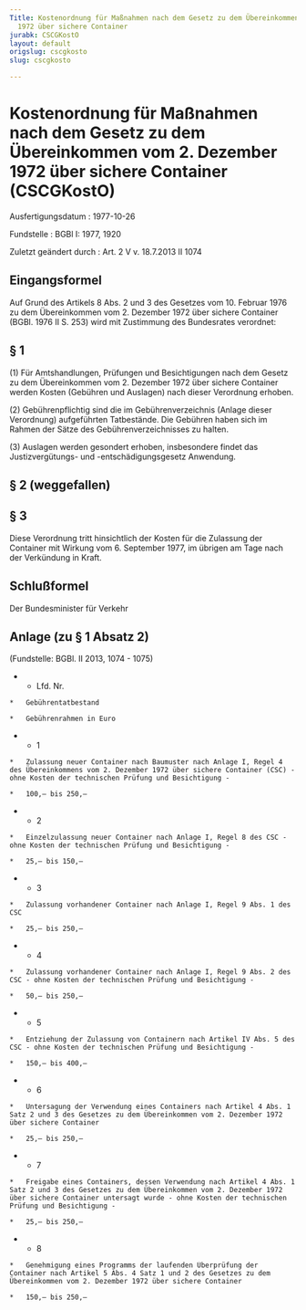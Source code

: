```yaml
---
Title: Kostenordnung für Maßnahmen nach dem Gesetz zu dem Übereinkommen vom 2. Dezember
  1972 über sichere Container
jurabk: CSCGKostO
layout: default
origslug: cscgkosto
slug: cscgkosto

---
```


# Kostenordnung für Maßnahmen nach dem Gesetz zu dem Übereinkommen vom 2. Dezember 1972 über sichere Container (CSCGKostO)

Ausfertigungsdatum
:   1977-10-26

Fundstelle
:   BGBl I: 1977, 1920

Zuletzt geändert durch
:   Art. 2 V v. 18.7.2013 II 1074


## Eingangsformel

Auf Grund des Artikels 8 Abs. 2 und 3 des Gesetzes vom 10. Februar 1976 zu dem Übereinkommen vom 2. Dezember 1972 über sichere Container (BGBl. 1976 II S. 253) wird mit Zustimmung des Bundesrates verordnet:


## § 1

(1) Für Amtshandlungen, Prüfungen und Besichtigungen nach dem Gesetz zu dem Übereinkommen vom 2. Dezember 1972 über sichere Container werden Kosten (Gebühren und Auslagen) nach dieser Verordnung erhoben.

(2) Gebührenpflichtig sind die im Gebührenverzeichnis (Anlage dieser Verordnung) aufgeführten Tatbestände. Die Gebühren haben sich im Rahmen der Sätze des Gebührenverzeichnisses zu halten.

(3) Auslagen werden gesondert erhoben, insbesondere findet das Justizvergütungs- und -entschädigungsgesetz Anwendung.


## § 2 (weggefallen)



## § 3

Diese Verordnung tritt hinsichtlich der Kosten für die Zulassung der Container mit Wirkung vom 6. September 1977, im übrigen am Tage nach der Verkündung in Kraft.


## Schlußformel

Der Bundesminister für Verkehr


## Anlage (zu § 1 Absatz 2)

(Fundstelle: BGBl. II 2013, 1074 - 1075)

*    *   Lfd. Nr.

    *   Gebührentatbestand

    *   Gebührenrahmen in Euro


*    *   1

    *   Zulassung neuer Container nach Baumuster nach Anlage I, Regel 4 des Übereinkommens vom 2. Dezember 1972 über sichere Container (CSC) - ohne Kosten der technischen Prüfung und Besichtigung -

    *   100,— bis 250,—


*    *   2

    *   Einzelzulassung neuer Container nach Anlage I, Regel 8 des CSC - ohne Kosten der technischen Prüfung und Besichtigung -

    *   25,— bis 150,—


*    *   3

    *   Zulassung vorhandener Container nach Anlage I, Regel 9 Abs. 1 des CSC

    *   25,— bis 250,—


*    *   4

    *   Zulassung vorhandener Container nach Anlage I, Regel 9 Abs. 2 des CSC - ohne Kosten der technischen Prüfung und Besichtigung -

    *   50,— bis 250,—


*    *   5

    *   Entziehung der Zulassung von Containern nach Artikel IV Abs. 5 des CSC - ohne Kosten der technischen Prüfung und Besichtigung -

    *   150,— bis 400,—


*    *   6

    *   Untersagung der Verwendung eines Containers nach Artikel 4 Abs. 1 Satz 2 und 3 des Gesetzes zu dem Übereinkommen vom 2. Dezember 1972 über sichere Container

    *   25,— bis 250,—


*    *   7

    *   Freigabe eines Containers, dessen Verwendung nach Artikel 4 Abs. 1 Satz 2 und 3 des Gesetzes zu dem Übereinkommen vom 2. Dezember 1972 über sichere Container untersagt wurde - ohne Kosten der technischen Prüfung und Besichtigung -

    *   25,— bis 250,—


*    *   8

    *   Genehmigung eines Programms der laufenden Überprüfung der Container nach Artikel 5 Abs. 4 Satz 1 und 2 des Gesetzes zu dem Übereinkommen vom 2. Dezember 1972 über sichere Container

    *   150,— bis 250,—




